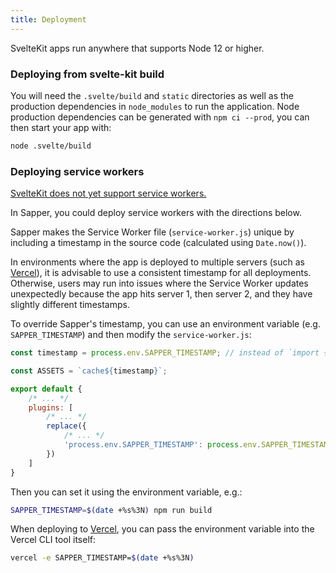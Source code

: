 ```yaml
---
title: Deployment
---
```


SvelteKit apps run anywhere that supports Node 12 or higher.

### Deploying from svelte-kit build

You will need the `.svelte/build` and `static` directories as well as the production dependencies in `node_modules` to run the application. Node production dependencies can be generated with `npm ci --prod`, you can then start your app with:

```bash
node .svelte/build
```

### Deploying service workers

[SvelteKit does not yet support service workers.](https://github.com/sveltejs/kit/issues/10)

In Sapper, you could deploy service workers with the directions below.

Sapper makes the Service Worker file (`service-worker.js`) unique by including a timestamp in the source code
(calculated using `Date.now()`).

In environments where the app is deployed to multiple servers (such as [Vercel]), it is advisable to use a
consistent timestamp for all deployments. Otherwise, users may run into issues where the Service Worker
updates unexpectedly because the app hits server 1, then server 2, and they have slightly different timestamps.

To override Sapper's timestamp, you can use an environment variable (e.g. `SAPPER_TIMESTAMP`) and then modify
the `service-worker.js`:

```js
const timestamp = process.env.SAPPER_TIMESTAMP; // instead of `import { timestamp }`

const ASSETS = `cache${timestamp}`;

export default {
	/* ... */
	plugins: [
		/* ... */
		replace({
			/* ... */
			'process.env.SAPPER_TIMESTAMP': process.env.SAPPER_TIMESTAMP || Date.now()
		})
	]
}
```

Then you can set it using the environment variable, e.g.:

```bash
SAPPER_TIMESTAMP=$(date +%s%3N) npm run build
```

When deploying to [Vercel], you can pass the environment variable into the Vercel CLI tool itself:

```bash
vercel -e SAPPER_TIMESTAMP=$(date +%s%3N)
```

[Vercel]: https://vercel.com/home
